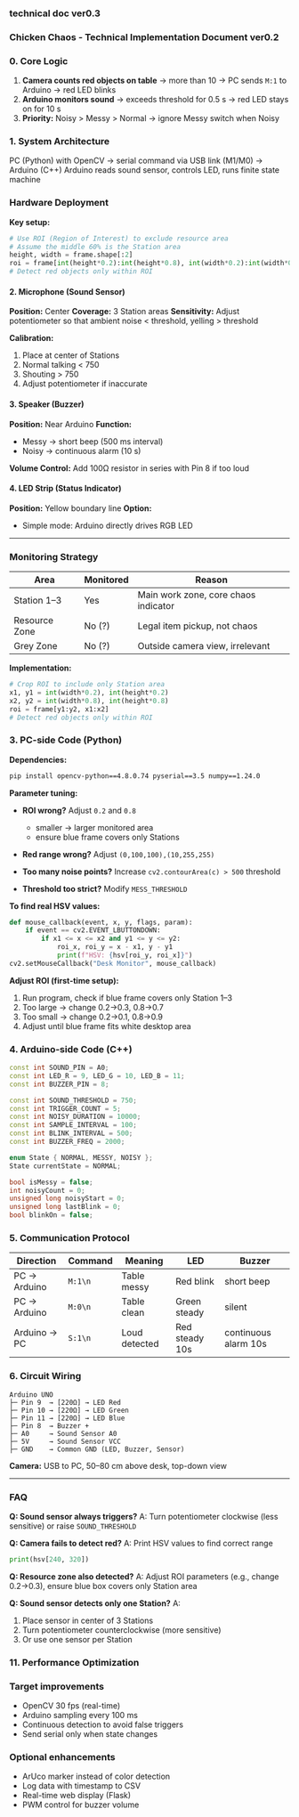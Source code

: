 ### technical doc ver0.3

### Chicken Chaos - Technical Implementation Document ver0.2

### 0. Core Logic

1. **Camera counts red objects on table** → more than 10 → PC sends `M:1` to Arduino → red LED blinks
2. **Arduino monitors sound** → exceeds threshold for 0.5 s → red LED stays on for 10 s
3. **Priority:** Noisy > Messy > Normal → ignore Messy switch when Noisy

### 1. System Architecture

PC (Python) with OpenCV → serial command via USB link (M1/M0) → Arduino (C++)
Arduino reads sound sensor, controls LED, runs finite state machine

### Hardware Deployment

**Key setup:**

```python
# Use ROI (Region of Interest) to exclude resource area
# Assume the middle 60% is the Station area
height, width = frame.shape[:2]
roi = frame[int(height*0.2):int(height*0.8), int(width*0.2):int(width*0.8)]
# Detect red objects only within ROI
```

#### 2. Microphone (Sound Sensor)

**Position:** Center
**Coverage:** 3 Station areas
**Sensitivity:** Adjust potentiometer so that ambient noise < threshold, yelling > threshold

**Calibration:**

1. Place at center of Stations
2. Normal talking < 750
3. Shouting > 750
4. Adjust potentiometer if inaccurate

#### 3. Speaker (Buzzer)

**Position:** Near Arduino
**Function:**

- Messy → short beep (500 ms interval)
- Noisy → continuous alarm (10 s)

**Volume Control:** Add 100Ω resistor in series with Pin 8 if too loud

#### 4. LED Strip (Status Indicator)

**Position:** Yellow boundary line
**Option:**

- Simple mode: Arduino directly drives RGB LED

---

### Monitoring Strategy

| Area          | Monitored | Reason                               |
| ------------- | --------- | ------------------------------------ |
| Station 1–3   | Yes       | Main work zone, core chaos indicator |
| Resource Zone | No (?)    | Legal item pickup, not chaos         |
| Grey Zone     | No (?)    | Outside camera view, irrelevant      |

**Implementation:**

```python
# Crop ROI to include only Station area
x1, y1 = int(width*0.2), int(height*0.2)
x2, y2 = int(width*0.8), int(height*0.8)
roi = frame[y1:y2, x1:x2]
# Detect red objects only within ROI
```

### 3. PC-side Code (Python)

**Dependencies:**

```bash
pip install opencv-python==4.8.0.74 pyserial==3.5 numpy==1.24.0
```

**Parameter tuning:**

- **ROI wrong?** Adjust `0.2` and `0.8`

  - smaller → larger monitored area
  - ensure blue frame covers only Stations

- **Red range wrong?** Adjust `(0,100,100),(10,255,255)`
- **Too many noise points?** Increase `cv2.contourArea(c) > 500` threshold
- **Threshold too strict?** Modify `MESS_THRESHOLD`

**To find real HSV values:**

```python
def mouse_callback(event, x, y, flags, param):
    if event == cv2.EVENT_LBUTTONDOWN:
        if x1 <= x <= x2 and y1 <= y <= y2:
            roi_x, roi_y = x - x1, y - y1
            print(f"HSV: {hsv[roi_y, roi_x]}")
cv2.setMouseCallback("Desk Monitor", mouse_callback)
```

**Adjust ROI (first-time setup):**

1. Run program, check if blue frame covers only Station 1–3
2. Too large → change 0.2→0.3, 0.8→0.7
3. Too small → change 0.2→0.1, 0.8→0.9
4. Adjust until blue frame fits white desktop area

### 4. Arduino-side Code (C++)

```cpp
const int SOUND_PIN = A0;
const int LED_R = 9, LED_G = 10, LED_B = 11;
const int BUZZER_PIN = 8;

const int SOUND_THRESHOLD = 750;
const int TRIGGER_COUNT = 5;
const int NOISY_DURATION = 10000;
const int SAMPLE_INTERVAL = 100;
const int BLINK_INTERVAL = 500;
const int BUZZER_FREQ = 2000;

enum State { NORMAL, MESSY, NOISY };
State currentState = NORMAL;

bool isMessy = false;
int noisyCount = 0;
unsigned long noisyStart = 0;
unsigned long lastBlink = 0;
bool blinkOn = false;
```

### 5. Communication Protocol

| Direction    | Command | Meaning       | LED            | Buzzer               |
| ------------ | ------- | ------------- | -------------- | -------------------- |
| PC → Arduino | `M:1\n` | Table messy   | Red blink      | short beep           |
| PC → Arduino | `M:0\n` | Table clean   | Green steady   | silent               |
| Arduino → PC | `S:1\n` | Loud detected | Red steady 10s | continuous alarm 10s |

### 6. Circuit Wiring

```
Arduino UNO
├─ Pin 9  → [220Ω] → LED Red
├─ Pin 10 → [220Ω] → LED Green
├─ Pin 11 → [220Ω] → LED Blue
├─ Pin 8  → Buzzer +
├─ A0     → Sound Sensor A0
├─ 5V     → Sound Sensor VCC
├─ GND    → Common GND (LED, Buzzer, Sensor)
```

**Camera:** USB to PC, 50–80 cm above desk, top-down view

---

### FAQ

**Q: Sound sensor always triggers?**
A: Turn potentiometer clockwise (less sensitive) or raise `SOUND_THRESHOLD`

**Q: Camera fails to detect red?**
A: Print HSV values to find correct range

```python
print(hsv[240, 320])
```

**Q: Resource zone also detected?**
A: Adjust ROI parameters (e.g., change 0.2→0.3), ensure blue box covers only Station area

**Q: Sound sensor detects only one Station?**
A:

1. Place sensor in center of 3 Stations
2. Turn potentiometer counterclockwise (more sensitive)
3. Or use one sensor per Station

### 11. Performance Optimization

### Target improvements

- OpenCV 30 fps (real-time)
- Arduino sampling every 100 ms
- Continuous detection to avoid false triggers
- Send serial only when state changes

### Optional enhancements

- ArUco marker instead of color detection
- Log data with timestamp to CSV
- Real-time web display (Flask)
- PWM control for buzzer volume
